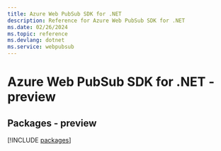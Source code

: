 ```yaml
---
title: Azure Web PubSub SDK for .NET
description: Reference for Azure Web PubSub SDK for .NET
ms.date: 02/26/2024
ms.topic: reference
ms.devlang: dotnet
ms.service: webpubsub
---
```

# Azure Web PubSub SDK for .NET - preview
## Packages - preview
[!INCLUDE [packages](web-pubsub-index.md)]